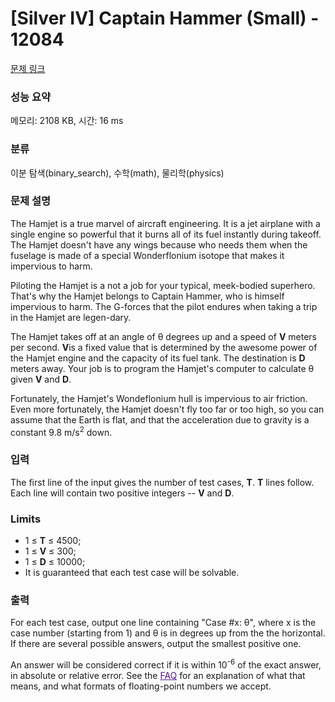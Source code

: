 # [Silver IV] Captain Hammer (Small) - 12084 

[문제 링크](https://www.acmicpc.net/problem/12084) 

### 성능 요약

메모리: 2108 KB, 시간: 16 ms

### 분류

이분 탐색(binary_search), 수학(math), 물리학(physics)

### 문제 설명

<p>The Hamjet is a true marvel of aircraft engineering. It is a jet airplane with a single engine so powerful that it burns all of its fuel instantly during takeoff. The Hamjet doesn't have any wings because who needs them when the fuselage is made of a special Wonderflonium isotope that makes it impervious to harm.</p>

<p>Piloting the Hamjet is a not a job for your typical, meek-bodied superhero. That's why the Hamjet belongs to Captain Hammer, who is himself impervious to harm. The G-forces that the pilot endures when taking a trip in the Hamjet are legen-dary.</p>

<p>The Hamjet takes off at an angle of θ degrees up and a speed of <strong>V</strong> meters per second. <strong>V</strong>is a fixed value that is determined by the awesome power of the Hamjet engine and the capacity of its fuel tank. The destination is <strong>D</strong> meters away. Your job is to program the Hamjet's computer to calculate θ given <strong>V</strong> and <strong>D</strong>.</p>

<p>Fortunately, the Hamjet's Wondeflonium hull is impervious to air friction. Even more fortunately, the Hamjet doesn't fly too far or too high, so you can assume that the Earth is flat, and that the acceleration due to gravity is a constant 9.8 m/s<sup>2</sup> down.</p>

### 입력 

 <p>The first line of the input gives the number of test cases, <strong>T</strong>.  <strong>T</strong> lines follow. Each line will contain two positive integers -- <strong>V</strong> and <strong>D</strong>.</p>

<h3>Limits</h3>

<ul>
	<li>1 ≤ <strong>T</strong> ≤ 4500;</li>
	<li>1 ≤ <strong>V</strong> ≤ 300;</li>
	<li>1 ≤ <strong>D</strong> ≤ 10000;</li>
	<li>It is guaranteed that each test case will be solvable.</li>
</ul>

### 출력 

 <p>For each test case, output one line containing "Case #x: θ", where x is the case number (starting from 1) and θ is in degrees up from the the horizontal. If there are several possible answers, output the smallest positive one.</p>

<p>An answer will be considered correct if it is within 10<sup>-6</sup> of the exact answer, in absolute or relative error. See the <a href="https://code.google.com/codejam/faq.html#floating_point" style="color: rgb(85, 26, 139);" target="_blank">FAQ</a> for an explanation of what that means, and what formats of floating-point numbers we accept.</p>

